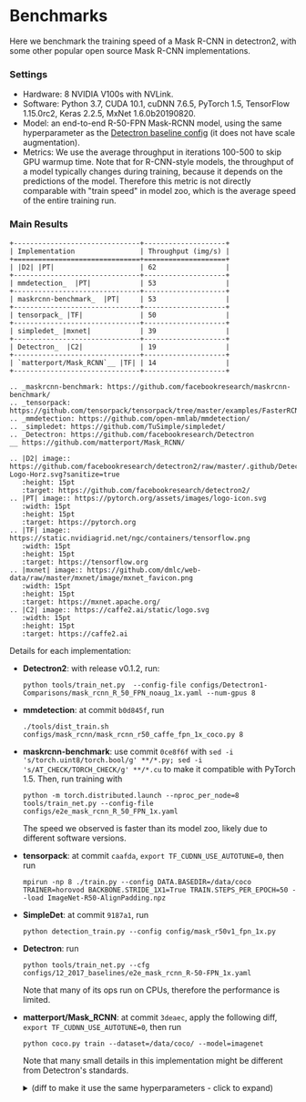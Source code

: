 
# Benchmarks

Here we benchmark the training speed of a Mask R-CNN in detectron2,
with some other popular open source Mask R-CNN implementations.


### Settings

* Hardware: 8 NVIDIA V100s with NVLink.
* Software: Python 3.7, CUDA 10.1, cuDNN 7.6.5, PyTorch 1.5,
  TensorFlow 1.15.0rc2, Keras 2.2.5, MxNet 1.6.0b20190820.
* Model: an end-to-end R-50-FPN Mask-RCNN model, using the same hyperparameter as the
  [Detectron baseline config](https://github.com/facebookresearch/Detectron/blob/master/configs/12_2017_baselines/e2e_mask_rcnn_R-50-FPN_1x.yaml)
  (it does not have scale augmentation).
* Metrics: We use the average throughput in iterations 100-500 to skip GPU warmup time.
  Note that for R-CNN-style models, the throughput of a model typically changes during training, because
  it depends on the predictions of the model. Therefore this metric is not directly comparable with
  "train speed" in model zoo, which is the average speed of the entire training run.


### Main Results

```eval_rst
+-------------------------------+--------------------+
| Implementation                | Throughput (img/s) |
+===============================+====================+
| |D2| |PT|                     | 62                 |
+-------------------------------+--------------------+
| mmdetection_  |PT|            | 53                 |
+-------------------------------+--------------------+
| maskrcnn-benchmark_  |PT|     | 53                 |
+-------------------------------+--------------------+
| tensorpack_ |TF|              | 50                 |
+-------------------------------+--------------------+
| simpledet_ |mxnet|            | 39                 |
+-------------------------------+--------------------+
| Detectron_  |C2|              | 19                 |
+-------------------------------+--------------------+
| `matterport/Mask_RCNN`__ |TF| | 14                 |
+-------------------------------+--------------------+

.. _maskrcnn-benchmark: https://github.com/facebookresearch/maskrcnn-benchmark/
.. _tensorpack: https://github.com/tensorpack/tensorpack/tree/master/examples/FasterRCNN
.. _mmdetection: https://github.com/open-mmlab/mmdetection/
.. _simpledet: https://github.com/TuSimple/simpledet/
.. _Detectron: https://github.com/facebookresearch/Detectron
__ https://github.com/matterport/Mask_RCNN/

.. |D2| image:: https://github.com/facebookresearch/detectron2/raw/master/.github/Detectron2-Logo-Horz.svg?sanitize=true
   :height: 15pt
   :target: https://github.com/facebookresearch/detectron2/
.. |PT| image:: https://pytorch.org/assets/images/logo-icon.svg
   :width: 15pt
   :height: 15pt
   :target: https://pytorch.org
.. |TF| image:: https://static.nvidiagrid.net/ngc/containers/tensorflow.png
   :width: 15pt
   :height: 15pt
   :target: https://tensorflow.org
.. |mxnet| image:: https://github.com/dmlc/web-data/raw/master/mxnet/image/mxnet_favicon.png
   :width: 15pt
   :height: 15pt
   :target: https://mxnet.apache.org/
.. |C2| image:: https://caffe2.ai/static/logo.svg
   :width: 15pt
   :height: 15pt
   :target: https://caffe2.ai
```


Details for each implementation:

* __Detectron2__: with release v0.1.2, run:
  ```
  python tools/train_net.py  --config-file configs/Detectron1-Comparisons/mask_rcnn_R_50_FPN_noaug_1x.yaml --num-gpus 8
  ```

* __mmdetection__: at commit `b0d845f`, run
  ```
  ./tools/dist_train.sh configs/mask_rcnn/mask_rcnn_r50_caffe_fpn_1x_coco.py 8
  ```

* __maskrcnn-benchmark__: use commit `0ce8f6f` with `sed -i 's/torch.uint8/torch.bool/g' **/*.py; sed -i 's/AT_CHECK/TORCH_CHECK/g' **/*.cu`
  to make it compatible with PyTorch 1.5. Then, run training with
  ```
  python -m torch.distributed.launch --nproc_per_node=8 tools/train_net.py --config-file configs/e2e_mask_rcnn_R_50_FPN_1x.yaml
  ```
  The speed we observed is faster than its model zoo, likely due to different software versions.

* __tensorpack__: at commit `caafda`, `export TF_CUDNN_USE_AUTOTUNE=0`, then run
  ```
  mpirun -np 8 ./train.py --config DATA.BASEDIR=/data/coco TRAINER=horovod BACKBONE.STRIDE_1X1=True TRAIN.STEPS_PER_EPOCH=50 --load ImageNet-R50-AlignPadding.npz
  ```

* __SimpleDet__: at commit `9187a1`, run
  ```
  python detection_train.py --config config/mask_r50v1_fpn_1x.py
  ```

* __Detectron__: run
  ```
  python tools/train_net.py --cfg configs/12_2017_baselines/e2e_mask_rcnn_R-50-FPN_1x.yaml
  ```
  Note that many of its ops run on CPUs, therefore the performance is limited.

* __matterport/Mask_RCNN__: at commit `3deaec`, apply the following diff, `export TF_CUDNN_USE_AUTOTUNE=0`, then run
  ```
  python coco.py train --dataset=/data/coco/ --model=imagenet
  ```
  Note that many small details in this implementation might be different
  from Detectron's standards.

  <details>
  <summary>
  (diff to make it use the same hyperparameters - click to expand)
  </summary>

  ```diff
  diff --git i/mrcnn/model.py w/mrcnn/model.py
  index 62cb2b0..61d7779 100644
  --- i/mrcnn/model.py
  +++ w/mrcnn/model.py
  @@ -2367,8 +2367,8 @@ class MaskRCNN():
        epochs=epochs,
        steps_per_epoch=self.config.STEPS_PER_EPOCH,
        callbacks=callbacks,
  -            validation_data=val_generator,
  -            validation_steps=self.config.VALIDATION_STEPS,
  +            #validation_data=val_generator,
  +            #validation_steps=self.config.VALIDATION_STEPS,
        max_queue_size=100,
        workers=workers,
        use_multiprocessing=True,
  diff --git i/mrcnn/parallel_model.py w/mrcnn/parallel_model.py
  index d2bf53b..060172a 100644
  --- i/mrcnn/parallel_model.py
  +++ w/mrcnn/parallel_model.py
  @@ -32,6 +32,7 @@ class ParallelModel(KM.Model):
      keras_model: The Keras model to parallelize
      gpu_count: Number of GPUs. Must be > 1
      """
  +        super().__init__()
      self.inner_model = keras_model
      self.gpu_count = gpu_count
      merged_outputs = self.make_parallel()
  diff --git i/samples/coco/coco.py w/samples/coco/coco.py
  index 5d172b5..239ed75 100644
  --- i/samples/coco/coco.py
  +++ w/samples/coco/coco.py
  @@ -81,7 +81,10 @@ class CocoConfig(Config):
    IMAGES_PER_GPU = 2

    # Uncomment to train on 8 GPUs (default is 1)
  -    # GPU_COUNT = 8
  +    GPU_COUNT = 8
  +    BACKBONE = "resnet50"
  +    STEPS_PER_EPOCH = 50
  +    TRAIN_ROIS_PER_IMAGE = 512

    # Number of classes (including background)
    NUM_CLASSES = 1 + 80  # COCO has 80 classes
  @@ -496,29 +499,10 @@ if __name__ == '__main__':
      # *** This training schedule is an example. Update to your needs ***

      # Training - Stage 1
  -        print("Training network heads")
      model.train(dataset_train, dataset_val,
            learning_rate=config.LEARNING_RATE,
            epochs=40,
  -                    layers='heads',
  -                    augmentation=augmentation)
  -
  -        # Training - Stage 2
  -        # Finetune layers from ResNet stage 4 and up
  -        print("Fine tune Resnet stage 4 and up")
  -        model.train(dataset_train, dataset_val,
  -                    learning_rate=config.LEARNING_RATE,
  -                    epochs=120,
  -                    layers='4+',
  -                    augmentation=augmentation)
  -
  -        # Training - Stage 3
  -        # Fine tune all layers
  -        print("Fine tune all layers")
  -        model.train(dataset_train, dataset_val,
  -                    learning_rate=config.LEARNING_RATE / 10,
  -                    epochs=160,
  -                    layers='all',
  +                    layers='3+',
            augmentation=augmentation)

    elif args.command == "evaluate":
  ```

  </details>
